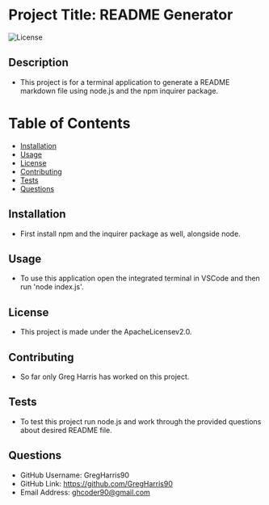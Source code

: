 
  # Project Title: README Generator 
  ![License](https://img.shields.io/badge/license-ApacheLicensev2.0-green)

  
  ## Description
  - This project is for a terminal application to generate a README markdown file using node.js and the npm inquirer package.
  
  # Table of Contents
  
  * <a href="#installation">Installation</a>
  * <a href="#usage">Usage</a>
  * <a href="#license">License</a>
  * <a href="#contributing">Contributing</a>
  * <a href="#tests">Tests</a>
  * <a href="#questions">Questions</a>
  
  ## Installation
  - First install npm and the inquirer package as well, alongside node.
  
  ## Usage
  - To use this application open the integrated terminal in VSCode and then run 'node index.js'.
  
  ## License 
 - This project is made under the ApacheLicensev2.0.
  
  ## Contributing
  - So far only Greg Harris has worked on this project.
  
  ## Tests
  - To test this project run node.js and work through the provided questions about desired README file.
  
  ## Questions
  - GitHub Username: GregHarris90
  - GitHub Link: https://github.com/GregHarris90
  - Email Address: ghcoder90@gmail.com
  
  
